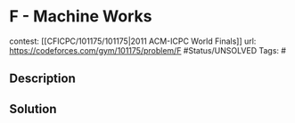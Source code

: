 # F - Machine Works

contest: [[CFICPC/101175/101175|2011 ACM-ICPC World Finals]]
url: https://codeforces.com/gym/101175/problem/F
#Status/UNSOLVED
Tags: #

## Description

## Solution

